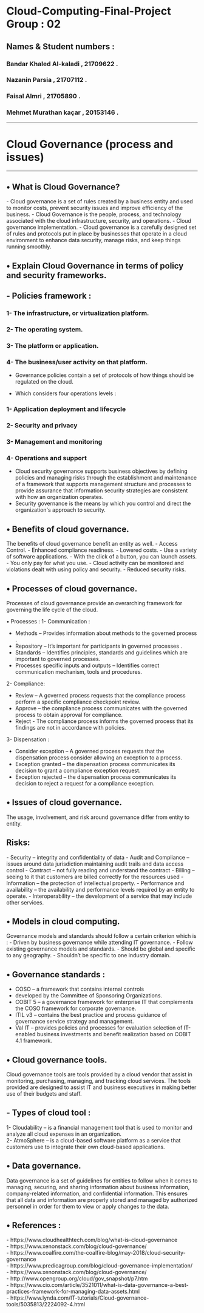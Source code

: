 # Cloud-Computing-Final-Project Group : 02 
<h2>Names & Student numbers : </h2>
<h3> Bandar Khaled Al-kaladi , 21709622 . </h3>     
<h3> Nazanin Parsia  , 21707112 . </h3> 
<h3> Faisal Almri , 21705890 . </h3> 
<h3> Mehmet Murathan kaçar , 20153146 .  </h3> <hr/>

<h1>Cloud Governance (process and issues) </h1> <hr/>

<h2> •	What is Cloud Governance? </h2>
-	Cloud governance is a set of rules created by a business entity and used to monitor costs, prevent security issues and improve efficiency of the business.
-	Cloud Governance is the people, process, and  technology associated with the cloud infrastructure, security, and operations. 
-	Cloud governance implementation.
-	Cloud governance is a carefully designed set of rules and protocols put in place by businesses that operate in a cloud environment to enhance data security, manage risks, and keep things running smoothly.

<h2>•	Explain Cloud Governance in terms of policy and security frameworks.</h2>
<h2>-	Policies framework :</h2>
<h3>1-	The infrastructure, or virtualization platform.</h3>
<h3>2-	The operating system.</h3>
<h3>3-	The platform or application.</h3>
<h3>4-	The business/user activity on that platform.</h3>

-	Governance policies contain a set of protocols of how things should be regulated on the cloud.

-	Which considers four operations levels :
<h3>1-	Application deployment and lifecycle</h3>
<h3>2-	Security and privacy</h3>
<h3>3-	Management and monitoring</h3>
<h3>4-	Operations and support</h3>

-	Cloud security governance supports business objectives by defining policies and managing risks through the establishment and maintenance of a framework that supports management structure and processes to provide assurance that information security strategies are consistent with how an organization operates.<br/>
-	Security governance is the means by which you control and direct the organization's approach to security.

<h2>•	Benefits of cloud governance. </h2>
The benefits of cloud governance benefit an entity as well.
-	Access Control.
-	Enhanced compliance readiness.
-	Lowered costs.
-	Use a variety of software applications.
-	With the click of a button, you can launch assets.
-	You only pay for what you use.
-	Cloud activity can be monitored and violations dealt with using policy and security.
-	Reduced security risks.

<h2>•	Processes of cloud governance.</h2>

Processes of cloud governance provide an overarching framework for governing the life cycle of the cloud.

•	Processes :
1-	Communication :
-	Methods – Provides information about methods to the governed process .
-	Repository – It’s important for participants in governed processes .
-	Standards – Identifies principles, standards and guidelines which are important to governed processes.
-	Processes specific inputs and outputs – Identifies correct communication mechanism, tools and procedures. 

2-	 Compliance: 
-	Review – A governed process requests that the compliance process perform a specific compliance checkpoint review.
-	Approve – the compliance process communicates with the governed process to obtain approval for compliance.
-	Reject - The compliance process informs the governed process that its findings are not in accordance with policies.

3-	Dispensation :
-	Consider exception – A governed process requests that the dispensation process consider allowing an exception to a process.
-	Exception granted – the dispensation process communicates its decision to grant a compliance exception request.
-	Exception rejected – the dispensation process communicates its decision to reject a request for a compliance exception. 

<h2>•	Issues of cloud governance.</h2>
The usage, involvement, and risk around governance differ from entity to entity. 
<h2>Risks:</h2>
-	Security – integrity and confidentiality of data
-	Audit and Compliance – issues around data jurisdiction maintaining audit trails and data access control
-	Contract – not fully reading and understand the contract
-	Billing – seeing to it that customers are billed correctly for the resources used
-	Information – the protection of intellectual property.
-	Performance and availability – the availability and performance levels required by an entity to operate.
-	Interoperability – the development of a service that may include other services.

<h2>•	Models in cloud computing.</h2>
Governance models and standards should follow a certain criterion which is : 
-	Driven by business governance while attending IT governance.
-	Follow existing governance models and standards.
-	Should be global and specific to any geography.
-	Shouldn’t be specific to one industry domain.

<h2>•	Governance standards :</h2>

-	COSO – a framework that contains internal controls
-	developed by the Committee of Sponsoring Organizations.
-	COBIT 5 – a governance framework for enterprise IT that complements the COSO framework for corporate governance.
-	ITIL v3 – contains the best practice and process guidance of governance service strategy and management.
-	Val IT – provides policies and processes for evaluation selection of IT-enabled business investments and benefit realization based on COBIT 4.1 framework.

<h2>•	Cloud governance tools.</h2>

Cloud governance tools are tools provided by a cloud vendor that assist in monitoring, purchasing, managing, and tracking cloud services. The tools provided are designed to assist IT and business executives in making better use of their budgets and staff.

<h2>-	Types of cloud tool :</h2>
1-	 Cloudability – is a financial management tool that is used to monitor and analyze all cloud expenses in an organization.<br/>
2-	AtmoSphere – is a cloud-based software platform as a service that customers use to integrate their own cloud-based applications.<br/>

<h2>•	Data governance. </h2>
Data governance is a set of guidelines for entities to follow when it comes to managing, securing, and sharing information about business information, company-related information, and confidential information. This ensures that all data and information are properly stored and managed by authorized personnel in order for them to view or apply changes to the data. 

<h2>•	References : </h2>
-	https://www.cloudhealthtech.com/blog/what-is-cloud-governance <br/>
-	https://www.xenonstack.com/blog/cloud-governance/<br/>
-	https://www.coalfire.com/the-coalfire-blog/may-2018/cloud-security-governance<br/>
-	https://www.predicagroup.com/blog/cloud-governance-implementation/<br/>
-	https://www.xenonstack.com/blog/cloud-governance/<br/>
-	http://www.opengroup.org/cloud/gov_snapshot/p7.htm<br/>
-	https://www.cio.com/article/3521011/what-is-data-governance-a-best-practices-framework-for-managing-data-assets.html<br/>
-	https://www.lynda.com/IT-tutorials/Cloud-governance-tools/5035813/2224092-4.html <br/>








